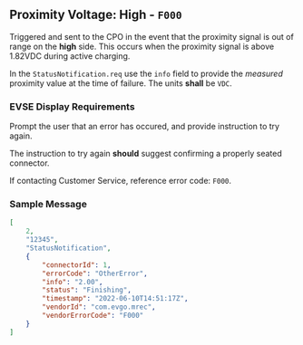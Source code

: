 ## Proximity Voltage: High - `F000`

Triggered and sent to the CPO in the event that the proximity signal is out of range
on the **high** side. This occurs when the proximity signal is above 1.82VDC during 
active charging.

In the `StatusNotification.req` use the `info` field to provide the *measured* proximity
value at the time of failure. The units **shall** be `VDC`.

### EVSE Display Requirements

Prompt the user that an error has occured, and provide instruction to try again.

The instruction to try again **should** suggest confirming a properly seated connector.

If contacting Customer Service, reference error code: `F000`.

### Sample Message

```json
[
    2,
    "12345",
    "StatusNotification",
    {
		"connectorId": 1,
		"errorCode": "OtherError",
		"info": "2.00",
		"status": "Finishing",
		"timestamp": "2022-06-10T14:51:17Z",
		"vendorId": "com.evgo.mrec",
		"vendorErrorCode": "F000"
    }
]
```
